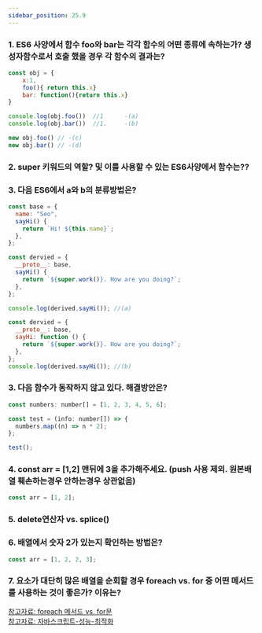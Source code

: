 ```yaml
---
sidebar_position: 25.9
---
```


### 1. ES6 사양에서 함수 foo와 bar는 각각 함수의 어떤 종류에 속하는가? 생성자함수로서 호출 했을 경우 각 함수의 결과는?

```jsx
const obj = {
	x:1,
	foo(){ return this.x}
	bar: function(){return this.x}
}

console.log(obj.foo())  //1      -(a)
console.log(obj.bar())  //1.     -(b)

new obj.foo() // -(c)
new obj.bar() // -(d)
```

### 2. super 키워드의 역할? 및 이를 사용할 수 있는 ES6사양에서 함수는??

### 3. 다음 ES6에서 a와 b의 분류방법은?

```jsx
const base = {
  name: "Seo",
  sayHi() {
    return `Hi! ${this.name}`;
  },
};

const dervied = {
  __proto__: base,
  sayHi() {
    return `${super.work()}. How are you doing?`;
  },
};

console.log(derived.sayHi()); //(a)

const dervied = {
  __proto__: base,
  sayHi: function () {
    return `${super.work()}. How are you doing?`;
  },
};
console.log(derived.sayHi()); //(b)
```

### 3. 다음 함수가 동작하지 않고 있다. 해결방안은?

```jsx
const numbers: number[] = [1, 2, 3, 4, 5, 6];

const test = (info: number[]) => {
  numbers.map((n) => n * 2);
};

test();
```

### 4. const arr = [1,2] 맨뒤에 3을 추가해주세요. (push 사용 제외. 원본배열 훼손하는경우 안하는경우 상관없음)

```jsx
const arr = [1, 2];
```

### 5. delete연산자 vs. splice()

### 6. 배열에서 숫자 2가 있는지 확인하는 방법은?

```jsx
const arr = [1, 2, 2, 3];
```

### 7. 요소가 대단히 많은 배열을 순회할 경우 foreach vs. for 중 어떤 메서드를 사용하는 것이 좋은가? 이유는?

<a href="https://develogger.kro.kr/blog/LKHcoding/66">참고자료: foreach 메서드 vs. for문</a>
<br/>
<a href ="https://velog.io/@zuyonze/%EC%9E%90%EB%B0%94%EC%8A%A4%ED%81%AC%EB%A6%BD%ED%8A%B8-%EC%84%B1%EB%8A%A5-%EC%B5%9C%EC%A0%81%ED%99%94%EC%97%90-%EB%8C%80%ED%95%9C-%EC%9D%98%EB%AC%B8-glk00t4bxk">참고자료: 자바스크립트-성능-최적화</a>
